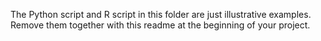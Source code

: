 The Python script and R script in this folder are just illustrative examples. Remove them together with this readme at the beginning of your project.
